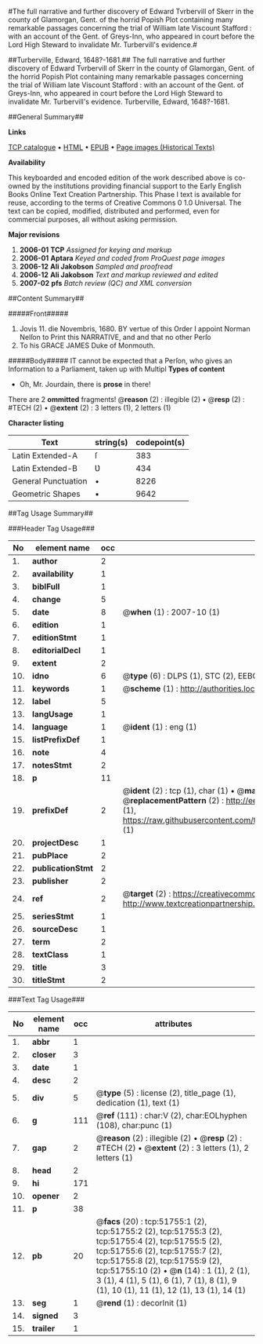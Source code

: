 #The full narrative and further discovery of Edward Tvrbervill of Skerr in the county of Glamorgan, Gent. of the horrid Popish Plot containing many remarkable passages concerning the trial of William late Viscount Stafford : with an account of the Gent. of Greys-Inn, who appeared in court before the Lord High Steward to invalidate Mr. Turbervill's evidence.#

##Turberville, Edward, 1648?-1681.##
The full narrative and further discovery of Edward Tvrbervill of Skerr in the county of Glamorgan, Gent. of the horrid Popish Plot containing many remarkable passages concerning the trial of William late Viscount Stafford : with an account of the Gent. of Greys-Inn, who appeared in court before the Lord High Steward to invalidate Mr. Turbervill's evidence.
Turberville, Edward, 1648?-1681.

##General Summary##

**Links**

[TCP catalogue](http://www.ota.ox.ac.uk/tcp/)  • 
[HTML](http://tei.it.ox.ac.uk/tcp/Texts-HTML/free/A63/A63855.html)  • 
[EPUB](http://tei.it.ox.ac.uk/tcp/Texts-EPUB/free/A63/A63855.epub) • 
[Page images (Historical Texts)](https://data.historicaltexts.jisc.ac.uk/view?pubId=eebo-11967272e&pageId=eebo-11967272e-51755-1)

**Availability**

This keyboarded and encoded edition of the
	       work described above is co-owned by the institutions
	       providing financial support to the Early English Books
	       Online Text Creation Partnership. This Phase I text is
	       available for reuse, according to the terms of Creative
	       Commons 0 1.0 Universal. The text can be copied,
	       modified, distributed and performed, even for
	       commercial purposes, all without asking permission.

**Major revisions**

1. __2006-01__ __TCP__ *Assigned for keying and markup*
1. __2006-01__ __Aptara__ *Keyed and coded from ProQuest page images*
1. __2006-12__ __Ali Jakobson__ *Sampled and proofread*
1. __2006-12__ __Ali Jakobson__ *Text and markup reviewed and edited*
1. __2007-02__ __pfs__ *Batch review (QC) and XML conversion*

##Content Summary##

#####Front#####

1. Jovis 11. die Novembris, 1680.
BY vertue of this Order I appoint Norman
Nelſon to Print this NARRATIVE, and
and that no other Perſo
1. To his GRACE
JAMES
Duke of Monmouth.

#####Body#####
IT cannot be expected that a Perſon, who gives
an Information to a Parliament, taken up with
Multipl
**Types of content**

  * Oh, Mr. Jourdain, there is **prose** in there!

There are 2 **ommitted** fragments! 
 @__reason__ (2) : illegible (2)  •  @__resp__ (2) : #TECH (2)  •  @__extent__ (2) : 3 letters (1), 2 letters (1)

**Character listing**


|Text|string(s)|codepoint(s)|
|---|---|---|
|Latin Extended-A|ſ|383|
|Latin Extended-B|Ʋ|434|
|General Punctuation|•|8226|
|Geometric Shapes|▪|9642|

##Tag Usage Summary##

###Header Tag Usage###

|No|element name|occ|attributes|
|---|---|---|---|
|1.|__author__|2||
|2.|__availability__|1||
|3.|__biblFull__|1||
|4.|__change__|5||
|5.|__date__|8| @__when__ (1) : 2007-10 (1)|
|6.|__edition__|1||
|7.|__editionStmt__|1||
|8.|__editorialDecl__|1||
|9.|__extent__|2||
|10.|__idno__|6| @__type__ (6) : DLPS (1), STC (2), EEBO-CITATION (1), OCLC (1), VID (1)|
|11.|__keywords__|1| @__scheme__ (1) : http://authorities.loc.gov/ (1)|
|12.|__label__|5||
|13.|__langUsage__|1||
|14.|__language__|1| @__ident__ (1) : eng (1)|
|15.|__listPrefixDef__|1||
|16.|__note__|4||
|17.|__notesStmt__|2||
|18.|__p__|11||
|19.|__prefixDef__|2| @__ident__ (2) : tcp (1), char (1)  •  @__matchPattern__ (2) : ([0-9\-]+):([0-9IVX]+) (1), (.+) (1)  •  @__replacementPattern__ (2) : http://eebo.chadwyck.com/downloadtiff?vid=$1&page=$2 (1), https://raw.githubusercontent.com/textcreationpartnership/Texts/master/tcpchars.xml#$1 (1)|
|20.|__projectDesc__|1||
|21.|__pubPlace__|2||
|22.|__publicationStmt__|2||
|23.|__publisher__|2||
|24.|__ref__|2| @__target__ (2) : https://creativecommons.org/publicdomain/zero/1.0/ (1), http://www.textcreationpartnership.org/docs/. (1)|
|25.|__seriesStmt__|1||
|26.|__sourceDesc__|1||
|27.|__term__|2||
|28.|__textClass__|1||
|29.|__title__|3||
|30.|__titleStmt__|2||


###Text Tag Usage###

|No|element name|occ|attributes|
|---|---|---|---|
|1.|__abbr__|1||
|2.|__closer__|3||
|3.|__date__|1||
|4.|__desc__|2||
|5.|__div__|5| @__type__ (5) : license (2), title_page (1), dedication (1), text (1)|
|6.|__g__|111| @__ref__ (111) : char:V (2), char:EOLhyphen (108), char:punc (1)|
|7.|__gap__|2| @__reason__ (2) : illegible (2)  •  @__resp__ (2) : #TECH (2)  •  @__extent__ (2) : 3 letters (1), 2 letters (1)|
|8.|__head__|2||
|9.|__hi__|171||
|10.|__opener__|2||
|11.|__p__|38||
|12.|__pb__|20| @__facs__ (20) : tcp:51755:1 (2), tcp:51755:2 (2), tcp:51755:3 (2), tcp:51755:4 (2), tcp:51755:5 (2), tcp:51755:6 (2), tcp:51755:7 (2), tcp:51755:8 (2), tcp:51755:9 (2), tcp:51755:10 (2)  •  @__n__ (14) : 1 (1), 2 (1), 3 (1), 4 (1), 5 (1), 6 (1), 7 (1), 8 (1), 9 (1), 10 (1), 11 (1), 12 (1), 13 (1), 14 (1)|
|13.|__seg__|1| @__rend__ (1) : decorInit (1)|
|14.|__signed__|3||
|15.|__trailer__|1||
